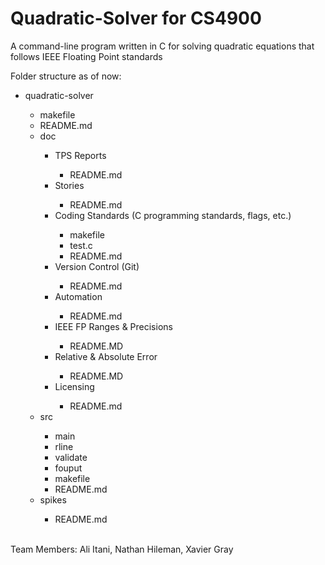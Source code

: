 # Quadratic-Solver for CS4900

A command-line program written in C for solving quadratic equations that follows IEEE Floating Point standards

Folder structure as of now:
    <ul>
        <li>quadratic-solver</li>
        <ul>
            <li>makefile</li>
            <li>README.md</li>
            <li>doc</li>
                <ul>
                    <li>TPS Reports</li>
                        <ul>
                            <li>README.md</li>
                        </ul>
                    <li>Stories</li>
                        <ul>
                            <li>README.md</li>
                        </ul>
                    <li>Coding Standards (C programming standards, flags, etc.)</li>
                        <ul>
                            <li>makefile</li>
                            <li>test.c</li>
                            <li>README.md</li>
                        </ul>
                    <li>Version Control (Git)</li>
                        <ul>
                            <li>README.md</li>
                        </ul>
                    <li>Automation</li>
                        <ul>
                            <li>README.md</li>
                        </ul>
                    <li>IEEE FP Ranges & Precisions</li>
                        <ul>
                            <li>README.MD</li>
                        </ul>
                    <li>Relative & Absolute Error</li>
                        <ul>
                            <li>README.MD</li>
                        </ul>
                    <li>Licensing</li>
                        <ul>
                            <li>README.md</li>
                        </ul>
                </ul>
            <li>src</li>
                <ul>
                    <li>main</li>
                    <li>rline</li>
                    <li>validate</li>
                    <li>fouput</li>
                    <li>makefile</li>
                    <li>README.md</li>
                </ul>
            <li>spikes</li>
                <ul>
                    <li>README.md</li>
                </ul>
        </ul>   
    </ul>

 <p>Team Members: Ali Itani, Nathan Hileman, Xavier Gray</p>   